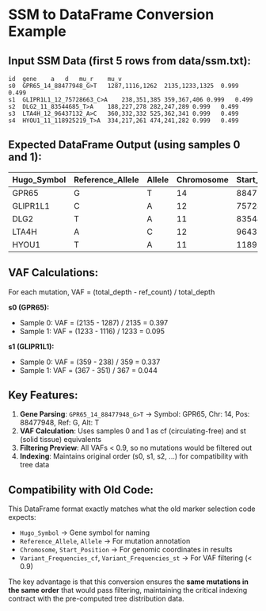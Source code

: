 # SSM to DataFrame Conversion Example

## Input SSM Data (first 5 rows from data/ssm.txt):
```
id	gene	a	d	mu_r	mu_v
s0	GPR65_14_88477948_G>T	1287,1116,1262	2135,1233,1325	0.999	0.499
s1	GLIPR1L1_12_75728663_C>A	238,351,385	359,367,406	0.999	0.499
s2	DLG2_11_83544685_T>A	188,227,278	282,247,289	0.999	0.499
s3	LTA4H_12_96437132_A>C	360,332,332	525,362,341	0.999	0.499
s4	HYOU1_11_118925219_T>A	334,217,261	474,241,282	0.999	0.499
```

## Expected DataFrame Output (using samples 0 and 1):

| Hugo_Symbol | Reference_Allele | Allele | Chromosome | Start_Position | Variant_Frequencies_cf | Variant_Frequencies_st |
|-------------|------------------|--------|------------|----------------|------------------------|------------------------|
| GPR65       | G                | T      | 14         | 88477948       | 0.397                  | 0.095                  |
| GLIPR1L1    | C                | A      | 12         | 75728663       | 0.337                  | 0.044                  |
| DLG2        | T                | A      | 11         | 83544685       | 0.333                  | 0.081                  |
| LTA4H       | A                | C      | 12         | 96437132       | 0.314                  | 0.083                  |
| HYOU1       | T                | A      | 11         | 118925219      | 0.295                  | 0.100                  |

## VAF Calculations:

For each mutation, VAF = (total_depth - ref_count) / total_depth

**s0 (GPR65):**
- Sample 0: VAF = (2135 - 1287) / 2135 = 0.397
- Sample 1: VAF = (1233 - 1116) / 1233 = 0.095

**s1 (GLIPR1L1):**
- Sample 0: VAF = (359 - 238) / 359 = 0.337
- Sample 1: VAF = (367 - 351) / 367 = 0.044

## Key Features:

1. **Gene Parsing**: `GPR65_14_88477948_G>T` → Symbol: GPR65, Chr: 14, Pos: 88477948, Ref: G, Alt: T
2. **VAF Calculation**: Uses samples 0 and 1 as cf (circulating-free) and st (solid tissue) equivalents
3. **Filtering Preview**: All VAFs < 0.9, so no mutations would be filtered out
4. **Indexing**: Maintains original order (s0, s1, s2, ...) for compatibility with tree data

## Compatibility with Old Code:

This DataFrame format exactly matches what the old marker selection code expects:
- `Hugo_Symbol` → Gene symbol for naming
- `Reference_Allele`, `Allele` → For mutation annotation  
- `Chromosome`, `Start_Position` → For genomic coordinates in results
- `Variant_Frequencies_cf`, `Variant_Frequencies_st` → For VAF filtering (< 0.9)

The key advantage is that this conversion ensures the **same mutations in the same order** 
that would pass filtering, maintaining the critical indexing contract with the pre-computed 
tree distribution data. 